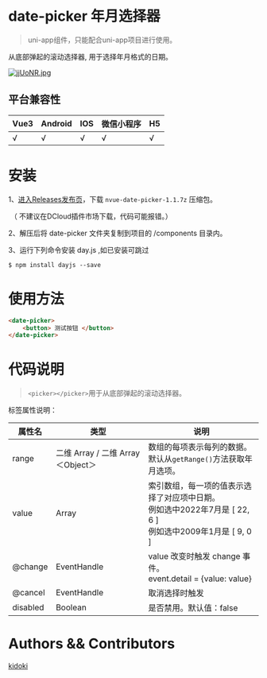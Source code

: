# date-picker 年月选择器

> uni-app组件，只能配合uni-app项目进行使用。

从底部弹起的滚动选择器, 用于选择年月格式的日期。


[![jjUoNR.jpg](https://s1.ax1x.com/2022/07/24/jjUoNR.jpg)](https://imgtu.com/i/jjUoNR)



## 平台兼容性

| Vue3 | Android | IOS  | 微信小程序 | H5   |
| ---- | ------- | ---- | ---------- | ---- |
| √    | √       | √    | √          | √    |

# 

# 安装

1、[进入Releases发布页](https://github.com/aiyedoki/nvue-date-picker/releases/tag/publish)，下载 `nvue-date-picker-1.1.7z` 压缩包。

​	（ 不建议在DCloud插件市场下载，代码可能报错。）

2、解压后将 date-picker 文件夹复制到项目的 /components 目录内。

3、运行下列命令安装 day.js ,如已安装可跳过

```
$ npm install dayjs --save
```



# 使用方法

```html
<date-picker>
	<button> 测试按钮 </button>
</date-picker>
```



# 代码说明

> `<picker></picker>`用于从底部弹起的滚动选择器。

标签属性说明：

| 属性名   | 类型                              | 说明                                                         |
| -------- | --------------------------------- | ------------------------------------------------------------ |
| range    | 二维 Array / 二维 Array＜Object＞ | 数组的每项表示每列的数据。<br/>默认从`getRange()`方法获取年月选项。 |
| value    | Array                             | 索引数组，每一项的值表示选择了对应项中日期。<br/>例如选中2022年7月是 [ 22, 6 ]<br/>例如选中2009年1月是 [ 9, 0 ] |
| @change  | EventHandle                       | value 改变时触发 change 事件。<br/>event.detail = {value: value} |
| @cancel  | EventHandle                       | 取消选择时触发                                               |
| disabled | Boolean                           | 是否禁用。默认值：false                                      |



# Authors && Contributors

[kidoki](https://github.com/aiyedoki)
